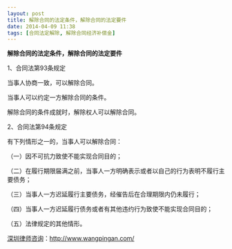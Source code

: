 ```yaml
---
layout: post
title: 解除合同的法定条件，解除合同的法定要件
date: 2014-04-09 11:38
tags: [合同法定解除, 解除合同经济补偿金]
---
```

<strong>解除合同的法定条件，解除合同的法定要件</strong>

1、合同法第93条规定

当事人协商一致，可以解除合同。

当事人可以约定一方解除合同的条件。

解除合同的条件成就时，解除权人可以解除合同。

2、合同法第94条规定

有下列情形之一的，当事人可以解除合同：

（一）因不可抗力致使不能实现合同目的；

（二）在履行期限届满之前，当事人一方明确表示或者以自己的行为表明不履行主要债务；

（三）当事人一方迟延履行主要债务，经催告后在合理期限内仍未履行；

（四）当事人一方迟延履行债务或者有其他违约行为致使不能实现合同目的；

（五）法律规定的其他情形。

<a href="http://www.wangpingan.com/">深圳律师咨询</a>：<a href="http://www.wangpingan.com/">http://www.wangpingan.com/</a>

